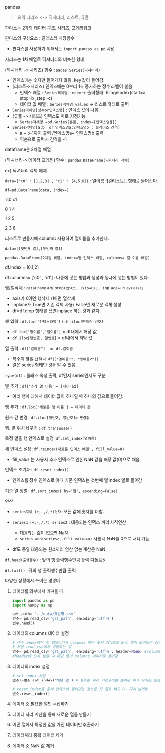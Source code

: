 pandas

> 요약 시리즈 <-> 딕셔너리, 리스트, 튜플







판다스는 2개의 데이터 구조, 시리즈, 프레임워크

판다스의 구성요소 : 클래스와 내장함수

- 판다스를 사용하기 위해서는 `import pandas as pd` 사용





시리즈는 1차 배열로 딕셔너리와 비슷한 형태

(딕셔너리 -> 시리즈) 함수 : `padas.Series(딕셔너리)`

* 인덱스에는 숫자만 들어가지 않음. key 값이 들어감.
* (리스트->시리즈) 인덱스에는 0부터 1씩 증가하는 정수 라벨이 붙음
  * 인덱스 배열 : `Series객체명.index`  ->    출력형태: RangeIndex(start=a, stop=b ,step=c)
  * 데이터 값 배열 : `Series객체명.values`   -> 리스트 형태로 출력
* `Series객체명[상수or인덱스명]` : 인덱스 값이 나옴.
* (튜플 -> 시리즈) 인덱스도 따로 지정가능
  *  `Series객체명 =pd.Series(튜플, index=[인덱스명들])`
* `Series객체명[a:b  or 인덱스명a:인덱스명b : 슬라이스 간격] ` 
  * a ~ b-1까지 출력 /인덱스명a~ 인덱스명b 출력
  * 역순으로 출력시 간격을 -1 





dataframe은 2차열 배열

(딕셔너리-> 데이터 프레임) 함수 : `pandas.DateFrame(딕셔너리 객체)`

ex) 딕셔너리 객체 예제 

`data={'c0' : [1,2,3] , 'c1' : [4,5,6]}` : 열이름 :[열리스트], 형태로 들어간다.

`df=pd.DataFrame(data, index=)`

​		c0 		c1	

0		1		4

1		2		5

2		3		6

리스트로 만들시에 columns 사용하여 열이름을 추가한다.

`data=[[첫번째 열],[두번째 열]]` 

`pandas.DataFrame(2차원 배열, index=행 인덱스 배열, columns= 열 이름 배열)`

df.index = [0,1,2]

df.columns= ['c0' , 'c1']  : 나중에 넣는 방법과 생성과 동시에 넣는 방법이 있다.





행/열삭제 : `dataFrame객체.drop(인덱스, axis=0/1, inplace=True/False)`

- axis가 0이면 행삭제 /1이면 열삭제
- inplace가 True면 기존 객체 사용/ False면 새로운 객체 생성
- df=df.drop 형태를 쓰면 inplace 하는 것과 같다.



행 입력 : `df.loc['인덱스라벨']` / `df.iloc[인덱스 번호]`

- `df.loc['행이름','열이름']` = df내에서 해당 값
- `df.iloc[행번호, 열번호]` = df내에서 해당 값



열 출력 : `df["열이름"]  or df.열이름`

- 복수의 열을 선택시 `df[["열이름1", "열이름2"]]`
- 열은 series 형태인 것을 알 수 있음.



`type(df)`  : 클래스 속성 출력, df인지 series인지도 구분



열 추가 : `df['추가 열 이름']= [데이터값]`

- 여러 행에 대해서 데이터 값이 하나일 때 하나의 값으로 들어감.

행 추가 : `df.loc['새로운 행 이름'] = 데이터 값 `



원소 값 변경 : `df.iloc[행번호, 열번호]= 변경값`



행, 열 위치 바꾸기 : `df.transpose()`



특정 열을 행 인덱스로 설정 :`df.set_index(열이름)`

새 인덱스 설정 :`df.reindex(새로운 인덱스 배열 , fill_value=0)`

- fill_value 는 사용시 추가 인덱스로 인한 NaN 값을 해당 값(0)으로 채움.



인덱스 초기화 : `df.reset_index()`

- 인덱스를 정수 인덱스로 이때 기존 인덱스는 첫번째 열 index 열로 들어감



기준 열 정렬 : `df.sort_index( by='열', ascending=False)`



연산

- `series객체 (+,-,/,*)숫자` :모든 값에 숫자를 더함.
- `series1 (+,-,/,*) series2` : 대응되는 인덱스 끼리 사칙연산 
  - 대응되는 값이 없으면 NaN
  - `series.add(series2, fill_value=0)` 사용시 NaN을 0으로 처리 가능

- df도 동일 대응되는 원소끼리 연산 없는 계산은 NaN



`df.head(출력행수)` : 앞의 행 출력행수만큼 출력 디폴트5 

`df.tail()` : 뒤의 행 출력행수만큼 출력



다양한 상황에서 쓰이는 명령어

1. 데이터를 외부에서 가져올 때

   ``` python
   import pandas as pd
   import numpy as np
   
   get_path= '../data/파일명.csv'
   변수= pd.read_csv('get_path', encoding='utf-8')
   변수.head()
   ```

   

2. 데이터의 columns 데이터 설정

   ``` python
   # 변수 index에는 첫 행데이터가 columns 에는 숫자 형식으로 0~1 까지 들어있는 상태
   # 처음 read_csv에서 설정하는 법
   변수= pd.read_csv('get_path', encoding='utf-8', header=None) #columns 에 0~들어감
   #header에 숫자 넣을 시 해당 행이 columns 데이터로 들어감
   ```

   

3. 데이터의 index 설정

   ``` python
   # set_index 사용
   변수2=변수.set_index('해당 열') # 변수를 새로 지정안하면 출력만 하고 유지는 안됨.
   
   # reset_index를 통해 인덱스에 들어있는 정보를 첫 열로 빼고 0~ 다시 넘버링
   변수.reset_index()
   ```

   

4. 데이터 중 필요한 열만 수집하기

5. 데이터 끼리 계산을 통해 새로운 열을 만들기

6. 어떤 열에서 특정한 값을 가진 데이터만 추출하기

7. 데이터끼리 중복 데이터 제거

8. 데이터 중 NaN 값 제거

   